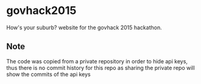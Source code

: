 # govhack2015
How's your suburb? website for the govhack 2015 hackathon.

## Note
The code was copied from a private repository in order to hide api keys, thus there is no commit history for this repo as sharing the private repo will show the commits of the api keys
